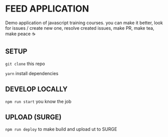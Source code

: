 # FEED APPLICATION

Demo application of javascript training courses. you can make it better, look for issues / create new one, resolve created issues, make PR, make tea, make peace ☕

## SETUP

`git clone` this repo

`yarn` install dependencies

## DEVELOP LOCALLY

`npm run start` you know the job

## UPLOAD (SURGE)

`npm run deploy` to make build and upload ut to SURGE
